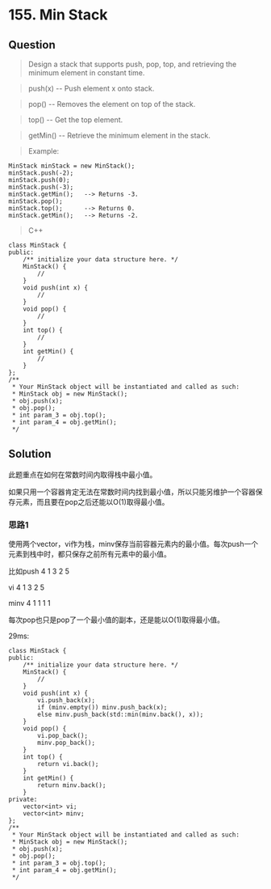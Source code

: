 # 155. Min Stack

## Question

> Design a stack that supports push, pop, top, and retrieving the minimum element in constant time.

> push(x) -- Push element x onto stack.

> pop() -- Removes the element on top of the stack.

> top() -- Get the top element.

> getMin() -- Retrieve the minimum element in the stack.
 
> Example:
```
MinStack minStack = new MinStack();
minStack.push(-2);
minStack.push(0);
minStack.push(-3);
minStack.getMin();   --> Returns -3.
minStack.pop();
minStack.top();      --> Returns 0.
minStack.getMin();   --> Returns -2.
```
> C++
```
class MinStack {
public:
    /** initialize your data structure here. */
    MinStack() {
    	// 
    }
    void push(int x) {
    	//   
    }
    void pop() {
     	//   
    }
    int top() {
		//   
    }
    int getMin() {
     	//   
    }
};
/**
 * Your MinStack object will be instantiated and called as such:
 * MinStack obj = new MinStack();
 * obj.push(x);
 * obj.pop();
 * int param_3 = obj.top();
 * int param_4 = obj.getMin();
 */
```

## Solution

此题重点在如何在常数时间内取得栈中最小值。

如果只用一个容器肯定无法在常数时间内找到最小值，所以只能另维护一个容器保存元素，而且要在pop之后还能以O(1)取得最小值。

### 思路1

使用两个vector，vi作为栈，minv保存当前容器元素内的最小值。每次push一个元素到栈中时，都只保存之前所有元素中的最小值。

比如push 4 1 3 2 5

vi 4 1 3 2 5

minv 4 1 1 1 1

每次pop也只是pop了一个最小值的副本，还是能以O(1)取得最小值。

29ms:
```
class MinStack {
public:
    /** initialize your data structure here. */
    MinStack() {
		//
    }
    void push(int x) {
    	vi.push_back(x);
		if (minv.empty()) minv.push_back(x);
		else minv.push_back(std::min(minv.back(), x));   
    }
    void pop() {
     	vi.pop_back();
		minv.pop_back();
    }
    int top() {
		return vi.back();
    }
    int getMin() {
		return minv.back();
    }
private:
	vector<int> vi;
	vector<int> minv;
};
/**
 * Your MinStack object will be instantiated and called as such:
 * MinStack obj = new MinStack();
 * obj.push(x);
 * obj.pop();
 * int param_3 = obj.top();
 * int param_4 = obj.getMin();
 */
```
